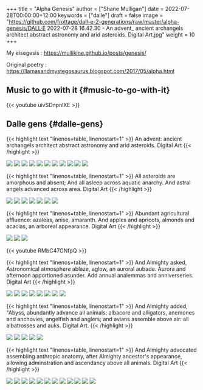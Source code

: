 +++
title = "Alpha Genesis"
author = ["Shane Mulligan"]
date = 2022-07-28T00:00:00+12:00
keywords = ["dalle"]
draft = false
image = "https://github.com/frottage/dall-e-2-generations/raw/master/alpha-genesis/DALL·E 2022-07-28 16.42.30 - An advent_ ancient archangels architect abstract astronomy and arid asteroids.  Digital Art.jpg"
weight = 10
+++

My eisegesis
: <https://mullikine.github.io/posts/genesis/>


Original poetry
: <https://llamasandmystegosaurus.blogspot.com/2017/05/alpha.html>


## Music to go with it {#music-to-go-with-it}

{{< youtube uivSDnpnlXE >}}


## Dalle gens {#dalle-gens}

{{< highlight text "linenos=table, linenostart=1" >}}
An advent: ancient archangels architect abstract astronomy and arid asteroids.  Digital Art
{{< /highlight >}}

![](https://github.com/frottage/dall-e-2-generations/raw/master/alpha-genesis/DALL%C2%B7E%202022-07-28%2016.41.09%20-%20An%20advent%5F%20ancient%20archangels%20architect%20abstract%20astronomy%20and%20arid%20asteroids.%20%20Digital%20Art.jpg)
![](https://github.com/frottage/dall-e-2-generations/raw/master/alpha-genesis/DALL%C2%B7E%202022-07-28%2016.41.13%20-%20An%20advent%5F%20ancient%20archangels%20architect%20abstract%20astronomy%20and%20arid%20asteroids.%20%20Digital%20Art.jpg)
![](https://github.com/frottage/dall-e-2-generations/raw/master/alpha-genesis/DALL%C2%B7E%202022-07-28%2016.41.18%20-%20An%20advent%5F%20ancient%20archangels%20architect%20abstract%20astronomy%20and%20arid%20asteroids.%20%20Digital%20Art.jpg)
![](https://github.com/frottage/dall-e-2-generations/raw/master/alpha-genesis/DALL%C2%B7E%202022-07-28%2016.41.23%20-%20An%20advent%5F%20ancient%20archangels%20architect%20abstract%20astronomy%20and%20arid%20asteroids.%20%20Digital%20Art.jpg)
![](https://github.com/frottage/dall-e-2-generations/raw/master/alpha-genesis/DALL%C2%B7E%202022-07-28%2016.42.30%20-%20An%20advent%5F%20ancient%20archangels%20architect%20abstract%20astronomy%20and%20arid%20asteroids.%20%20Digital%20Art.jpg)
![](https://github.com/frottage/dall-e-2-generations/raw/master/alpha-genesis/DALL%C2%B7E%202022-07-28%2016.42.37%20-%20An%20advent%5F%20ancient%20archangels%20architect%20abstract%20astronomy%20and%20arid%20asteroids.%20%20Digital%20Art.jpg)
![](https://github.com/frottage/dall-e-2-generations/raw/master/alpha-genesis/DALL%C2%B7E%202022-07-28%2016.42.44%20-%20An%20advent%5F%20ancient%20archangels%20architect%20abstract%20astronomy%20and%20arid%20asteroids.%20%20Digital%20Art.jpg)
![](https://github.com/frottage/dall-e-2-generations/raw/master/alpha-genesis/DALL%C2%B7E%202022-07-28%2016.43.08%20-%20An%20advent%5F%20ancient%20archangels%20architect%20abstract%20astronomy%20and%20arid%20asteroids.%20%20Digital%20Art.jpg)
![](https://github.com/frottage/dall-e-2-generations/raw/master/alpha-genesis/DALL%C2%B7E%202022-07-28%2016.43.11%20-%20An%20advent%5F%20ancient%20archangels%20architect%20abstract%20astronomy%20and%20arid%20asteroids.%20%20Digital%20Art.jpg)
![](https://github.com/frottage/dall-e-2-generations/raw/master/alpha-genesis/DALL%C2%B7E%202022-07-28%2016.43.16%20-%20An%20advent%5F%20ancient%20archangels%20architect%20abstract%20astronomy%20and%20arid%20asteroids.%20%20Digital%20Art.jpg)
![](https://github.com/frottage/dall-e-2-generations/raw/master/alpha-genesis/DALL%C2%B7E%202022-07-28%2016.45.08%20-%20An%20advent%5F%20ancient%20archangels%20architect%20abstract%20astronomy%20and%20arid%20asteroids.%20%20Digital%20Art.jpg)

{{< highlight text "linenos=table, linenostart=1" >}}
All asteroids are amorphous and absent; And all asleep across aquatic anarchy. And astral angels advanced across area. Digital Art
{{< /highlight >}}

![](https://github.com/frottage/dall-e-2-generations/raw/master/alpha-genesis/DALL%C2%B7E%202022-07-28%2016.44.23%20-%20All%20asteroids%20are%20amorphous%20and%20absent;%20And%20all%20asleep%20across%20aquatic%20anarchy.%20And%20astral%20angels%20advanced%20across%20area.%20Digital%20Art.jpg)
![](https://github.com/frottage/dall-e-2-generations/raw/master/alpha-genesis/DALL%C2%B7E%202022-07-28%2016.44.25%20-%20All%20asteroids%20are%20amorphous%20and%20absent;%20And%20all%20asleep%20across%20aquatic%20anarchy.%20And%20astral%20angels%20advanced%20across%20area.%20Digital%20Art.jpg)
![](https://github.com/frottage/dall-e-2-generations/raw/master/alpha-genesis/DALL%C2%B7E%202022-07-28%2016.44.29%20-%20All%20asteroids%20are%20amorphous%20and%20absent;%20And%20all%20asleep%20across%20aquatic%20anarchy.%20And%20astral%20angels%20advanced%20across%20area.%20Digital%20Art.jpg)
![](https://github.com/frottage/dall-e-2-generations/raw/master/alpha-genesis/DALL%C2%B7E%202022-07-28%2016.44.51%20-%20All%20asteroids%20are%20amorphous%20and%20absent;%20And%20all%20asleep%20across%20aquatic%20anarchy.%20And%20astral%20angels%20advanced%20across%20area.%20Digital%20Art.jpg)
![](https://github.com/frottage/dall-e-2-generations/raw/master/alpha-genesis/DALL%C2%B7E%202022-07-28%2016.44.55%20-%20All%20asteroids%20are%20amorphous%20and%20absent;%20And%20all%20asleep%20across%20aquatic%20anarchy.%20And%20astral%20angels%20advanced%20across%20area.%20Digital%20Art.jpg)
![](https://github.com/frottage/dall-e-2-generations/raw/master/alpha-genesis/DALL%C2%B7E%202022-07-28%2016.44.58%20-%20All%20asteroids%20are%20amorphous%20and%20absent;%20And%20all%20asleep%20across%20aquatic%20anarchy.%20And%20astral%20angels%20advanced%20across%20area.%20Digital%20Art.jpg)
![](https://github.com/frottage/dall-e-2-generations/raw/master/alpha-genesis/DALL%C2%B7E%202022-07-28%2016.45.02%20-%20All%20asteroids%20are%20amorphous%20and%20absent;%20And%20all%20asleep%20across%20aquatic%20anarchy.%20And%20astral%20angels%20advanced%20across%20area.%20Digital%20Art.jpg)

{{< highlight text "linenos=table, linenostart=1" >}}
Abundant agricultural affluence: azaleas, anise, amaranth. And apples and apricots, almonds and acacias, an arboreal appearance. Digital Art
{{< /highlight >}}

![](https://github.com/frottage/dall-e-2-generations/raw/master/alpha-genesis/DALL%C2%B7E%202022-07-28%2016.46.08%20-%20Abundant%20agricultural%20affluence%5F%20azaleas,%20anise,%20amaranth.%20And%20apples%20and%20apricots,%20almonds%20and%20acacias,%20an%20arboreal%20appearance.%20Digital%20Art..jpg)
![](https://github.com/frottage/dall-e-2-generations/raw/master/alpha-genesis/DALL%C2%B7E%202022-07-28%2016.46.13%20-%20Abundant%20agricultural%20affluence%5F%20azaleas,%20anise,%20amaranth.%20And%20apples%20and%20apricots,%20almonds%20and%20acacias,%20an%20arboreal%20appearance.%20Digital%20Art..jpg)
![](https://github.com/frottage/dall-e-2-generations/raw/master/alpha-genesis/DALL%C2%B7E%202022-07-28%2016.48.18%20-%20Abundant%20agricultural%20affluence%5F%20azaleas,%20anise,%20amaranth.%20And%20apples%20and%20apricots,%20almonds%20and%20acacias,%20an%20arboreal%20appearance.%20Digital%20Art..jpg)

{{< youtube RMbC47GNfpQ >}}

{{< highlight text "linenos=table, linenostart=1" >}}
And Almighty asked, Astronomical atmosphere ablaze, aglow, an auroral aubade. Aurora and afternoon apportioned asunder. Add annual analemmas and anniverseries. Digital Art
{{< /highlight >}}

![](https://github.com/frottage/dall-e-2-generations/raw/master/astronomical-atmosphere/DALL%C2%B7E%202022-07-30%2012.21.55%20-%20And%20Almighty%20asked,%20Astronomical%20atmosphere%20ablaze,%20aglow,%20an%20auroral%20aubade.%20Aurora%20and%20afternoon%20apportioned%20asunder.%20Add%20annual%20analemmas%20and%20anniv.jpg)
![](https://github.com/frottage/dall-e-2-generations/raw/master/astronomical-atmosphere/DALL%C2%B7E%202022-07-30%2012.21.58%20-%20And%20Almighty%20asked,%20Astronomical%20atmosphere%20ablaze,%20aglow,%20an%20auroral%20aubade.%20Aurora%20and%20afternoon%20apportioned%20asunder.%20Add%20annual%20analemmas%20and%20anniv.jpg)
![](https://github.com/frottage/dall-e-2-generations/raw/master/astronomical-atmosphere/DALL%C2%B7E%202022-07-30%2012.22.01%20-%20And%20Almighty%20asked,%20Astronomical%20atmosphere%20ablaze,%20aglow,%20an%20auroral%20aubade.%20Aurora%20and%20afternoon%20apportioned%20asunder.%20Add%20annual%20analemmas%20and%20anniv.jpg)
![](https://github.com/frottage/dall-e-2-generations/raw/master/astronomical-atmosphere/DALL%C2%B7E%202022-07-30%2012.22.04%20-%20And%20Almighty%20asked,%20Astronomical%20atmosphere%20ablaze,%20aglow,%20an%20auroral%20aubade.%20Aurora%20and%20afternoon%20apportioned%20asunder.%20Add%20annual%20analemmas%20and%20anniv.jpg)
![](https://github.com/frottage/dall-e-2-generations/raw/master/astronomical-atmosphere/DALL%C2%B7E%202022-07-30%2012.22.23%20-%20And%20Almighty%20asked,%20Astronomical%20atmosphere%20ablaze,%20aglow,%20an%20auroral%20aubade.%20Aurora%20and%20afternoon%20apportioned%20asunder.%20Add%20annual%20analemmas%20and%20anniv.jpg)
![](https://github.com/frottage/dall-e-2-generations/raw/master/astronomical-atmosphere/DALL%C2%B7E%202022-07-30%2012.22.26%20-%20And%20Almighty%20asked,%20Astronomical%20atmosphere%20ablaze,%20aglow,%20an%20auroral%20aubade.%20Aurora%20and%20afternoon%20apportioned%20asunder.%20Add%20annual%20analemmas%20and%20anniv.jpg)
![](https://github.com/frottage/dall-e-2-generations/raw/master/astronomical-atmosphere/DALL%C2%B7E%202022-07-30%2012.22.36%20-%20And%20Almighty%20asked,%20Astronomical%20atmosphere%20ablaze,%20aglow,%20an%20auroral%20aubade.%20Aurora%20and%20afternoon%20apportioned%20asunder.%20Add%20annual%20analemmas%20and%20anniv.jpg)
![](https://github.com/frottage/dall-e-2-generations/raw/master/astronomical-atmosphere/DALL%C2%B7E%202022-07-30%2012.22.39%20-%20And%20Almighty%20asked,%20Astronomical%20atmosphere%20ablaze,%20aglow,%20an%20auroral%20aubade.%20Aurora%20and%20afternoon%20apportioned%20asunder.%20Add%20annual%20analemmas%20and%20anniv.jpg)

{{< highlight text "linenos=table, linenostart=1" >}}
And Almighty added, "Abyss, abundantly advance all animals: albacore and alligators, anemones and anchovies, angelfish and anglers; and avians assemble above air: all albatrosses and auks. Digital Art.
{{< /highlight >}}

![](https://github.com/frottage/dall-e-2-generations/raw/master/alpha-genesis/DALL%C2%B7E%202022-07-28%2016.47.14%20-%2020.%20And%20Almighty%20added,%20%5FAbyss,%20abundantly%20advance%20all%20animals%5F%20albacore%20and%20alligators,%20anemones%20and%20anchovies,%20angelfish%20and%20anglers;%20and%20avians%20ass.jpg)
![](https://github.com/frottage/dall-e-2-generations/raw/master/alpha-genesis/DALL%C2%B7E%202022-07-28%2016.47.17%20-%2020.%20And%20Almighty%20added,%20%5FAbyss,%20abundantly%20advance%20all%20animals%5F%20albacore%20and%20alligators,%20anemones%20and%20anchovies,%20angelfish%20and%20anglers;%20and%20avians%20ass.jpg)
![](https://github.com/frottage/dall-e-2-generations/raw/master/alpha-genesis/DALL%C2%B7E%202022-07-28%2016.47.46%20-%2020.%20And%20Almighty%20added,%20%5FAbyss,%20abundantly%20advance%20all%20animals%5F%20albacore%20and%20alligators,%20anemones%20and%20anchovies,%20angelfish%20and%20anglers;%20and%20avians%20ass.jpg)
![](https://github.com/frottage/dall-e-2-generations/raw/master/alpha-genesis/DALL%C2%B7E%202022-07-28%2016.47.51%20-%2020.%20And%20Almighty%20added,%20%5FAbyss,%20abundantly%20advance%20all%20animals%5F%20albacore%20and%20alligators,%20anemones%20and%20anchovies,%20angelfish%20and%20anglers;%20and%20avians%20ass.jpg)
![](https://github.com/frottage/dall-e-2-generations/raw/master/alpha-genesis/DALL%C2%B7E%202022-07-28%2016.47.55%20-%2020.%20And%20Almighty%20added,%20%5FAbyss,%20abundantly%20advance%20all%20animals%5F%20albacore%20and%20alligators,%20anemones%20and%20anchovies,%20angelfish%20and%20anglers;%20and%20avians%20ass.jpg)

{{< highlight text "linenos=table, linenostart=1" >}}
And Almighty advocated assembling anthropic anatomy, after Almighty ancestor's appearance, allowing adminstration and ascendancy above all animals. Digital Art
{{< /highlight >}}

![](https://github.com/frottage/dall-e-2-generations/raw/master/almighty-ancestors/DALL%C2%B7E%202022-07-30%2012.25.04%20-%20And%20Almighty%20advocated%20assembling%20anthropic%20anatomy,%20after%20Almighty%20ancestor's%20appearance,%20allowing%20adminstration%20and%20ascendancy%20above%20all%20animals.%20Di.jpg)
![](https://github.com/frottage/dall-e-2-generations/raw/master/almighty-ancestors/DALL%C2%B7E%202022-07-30%2012.25.08%20-%20And%20Almighty%20advocated%20assembling%20anthropic%20anatomy,%20after%20Almighty%20ancestor's%20appearance,%20allowing%20adminstration%20and%20ascendancy%20above%20all%20animals.%20Di.jpg)
![](https://github.com/frottage/dall-e-2-generations/raw/master/almighty-ancestors/DALL%C2%B7E%202022-07-30%2012.25.11%20-%20And%20Almighty%20advocated%20assembling%20anthropic%20anatomy,%20after%20Almighty%20ancestor's%20appearance,%20allowing%20adminstration%20and%20ascendancy%20above%20all%20animals.%20Di.jpg)
![](https://github.com/frottage/dall-e-2-generations/raw/master/almighty-ancestors/DALL%C2%B7E%202022-07-30%2012.25.14%20-%20And%20Almighty%20advocated%20assembling%20anthropic%20anatomy,%20after%20Almighty%20ancestor's%20appearance,%20allowing%20adminstration%20and%20ascendancy%20above%20all%20animals.%20Di.jpg)
![](https://github.com/frottage/dall-e-2-generations/raw/master/almighty-ancestors/DALL%C2%B7E%202022-07-30%2012.25.47%20-%20And%20Almighty%20advocated%20assembling%20anthropic%20anatomy,%20after%20Almighty%20ancestor's%20appearance,%20allowing%20adminstration%20and%20ascendancy%20above%20all%20animals.%20Di.jpg)
![](https://github.com/frottage/dall-e-2-generations/raw/master/almighty-ancestors/DALL%C2%B7E%202022-07-30%2012.25.53%20-%20And%20Almighty%20advocated%20assembling%20anthropic%20anatomy,%20after%20Almighty%20ancestor's%20appearance,%20allowing%20adminstration%20and%20ascendancy%20above%20all%20animals.%20Di.jpg)
![](https://github.com/frottage/dall-e-2-generations/raw/master/almighty-ancestors/DALL%C2%B7E%202022-07-30%2012.26.17%20-%20And%20Almighty%20advocated%20assembling%20anthropic%20anatomy,%20after%20Almighty%20ancestor's%20appearance,%20allowing%20adminstration%20and%20ascendancy%20above%20all%20animals.%20Di.jpg)
![](https://github.com/frottage/dall-e-2-generations/raw/master/almighty-ancestors/DALL%C2%B7E%202022-07-30%2012.26.20%20-%20And%20Almighty%20advocated%20assembling%20anthropic%20anatomy,%20after%20Almighty%20ancestor's%20appearance,%20allowing%20adminstration%20and%20ascendancy%20above%20all%20animals.%20Di.jpg)
![](https://github.com/frottage/dall-e-2-generations/raw/master/almighty-ancestors/DALL%C2%B7E%202022-07-30%2012.27.02%20-%20And%20Almighty%20advocated%20assembling%20anthropic%20anatomy,%20after%20Almighty%20ancestor's%20appearance,%20allowing%20adminstration%20and%20ascendancy%20above%20all%20animals.%20Di.jpg)
![](https://github.com/frottage/dall-e-2-generations/raw/master/almighty-ancestors/DALL%C2%B7E%202022-07-30%2012.27.09%20-%20And%20Almighty%20advocated%20assembling%20anthropic%20anatomy,%20after%20Almighty%20ancestor's%20appearance,%20allowing%20adminstration%20and%20ascendancy%20above%20all%20animals.%20Di.jpg)
![](https://github.com/frottage/dall-e-2-generations/raw/master/almighty-ancestors/DALL%C2%B7E%202022-07-30%2012.27.34%20-%20And%20Almighty%20advocated%20assembling%20anthropic%20anatomy,%20after%20Almighty%20ancestor's%20appearance,%20allowing%20adminstration%20and%20ascendancy%20above%20all%20animals.%20Di.jpg)
![](https://github.com/frottage/dall-e-2-generations/raw/master/almighty-ancestors/DALL%C2%B7E%202022-07-30%2012.27.39%20-%20And%20Almighty%20advocated%20assembling%20anthropic%20anatomy,%20after%20Almighty%20ancestor's%20appearance,%20allowing%20adminstration%20and%20ascendancy%20above%20all%20animals.%20Di.jpg)